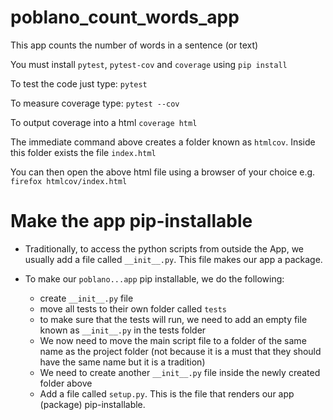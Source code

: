 # poblano_count_words_app
This app counts the number of words in a sentence (or text)

You must install `pytest`, `pytest-cov` and `coverage` using `pip install`

To test the code just type: `pytest`

To measure coverage type: `pytest --cov`

To output coverage into a html `coverage html`

The immediate command above creates a folder known as `htmlcov`. Inside this folder exists the file `index.html`

You can then open the above html file using a browser of your choice e.g. `firefox htmlcov/index.html`


# Make the app pip-installable
- Traditionally, to access the python scripts from outside the App, we usually add a file called `__init__.py`. This file makes our app a package.

- To make our `poblano...app` pip installable, we do the following:
	- create `__init__.py` file
	- move all tests to their own folder called `tests`
	- to make sure that the tests will run, we need to add an empty file known as `__init__.py` in the tests folder
	- We now need to move the main script file to a folder of the same name as the project folder (not because it is a must that they should have the same name but it is a tradition)
	- We need to create another `__init__.py` file inside the newly created folder above
	- Add a file called `setup.py`. This is the file that renders our app (package) pip-installable.
